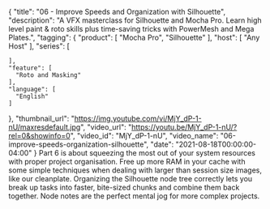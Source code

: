 {
  "title": "06 - Improve Speeds and Organization with Silhouette",
  "description": "A VFX masterclass for Silhouette and Mocha Pro. Learn high level paint & roto skills plus time-saving tricks with PowerMesh and Mega Plates.",
  "tagging": {
    "product": [
      "Mocha Pro",
      "Silhouette"
    ],
    "host": [
      "Any Host"
    ],
    "series": [

    ],
    "feature": [
      "Roto and Masking"
    ],
    "language": [
      "English"
    ]
  },
  "thumbnail_url": "https://img.youtube.com/vi/MjY_dP-1-nU/maxresdefault.jpg",
  "video_url": "https://youtu.be/MjY_dP-1-nU/?rel=0&showinfo=0",
  "video_id": "MjY_dP-1-nU",
  "video_name": "06-improve-speeds-organization-silhouette",
  "date": "2021-08-18T00:00:00-04:00"
}
Part 6 is about squeezing the most out of your system resources with proper project organisation. Free up more RAM in your cache with some simple techniques when dealing with larger than session size images, like our cleanplate. Organizing the Silhouette node tree correctly lets you break up tasks into faster, bite-sized chunks and combine them back together. Node notes are the perfect mental jog for more complex projects.